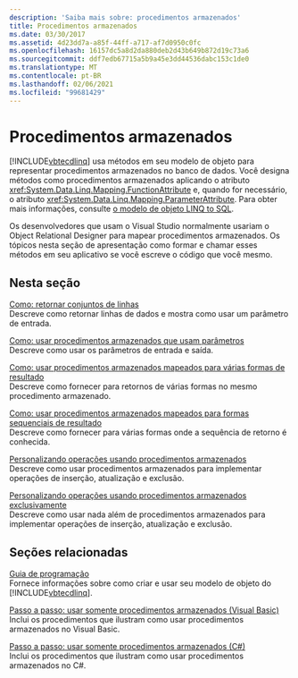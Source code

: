 ```yaml
---
description: 'Saiba mais sobre: procedimentos armazenados'
title: Procedimentos armazenados
ms.date: 03/30/2017
ms.assetid: 4d23dd7a-a85f-44ff-a717-af7d0950c0fc
ms.openlocfilehash: 16157dc5a8d2da880deb2d43b649b872d19c73a6
ms.sourcegitcommit: ddf7edb67715a5b9a45e3dd44536dabc153c1de0
ms.translationtype: MT
ms.contentlocale: pt-BR
ms.lasthandoff: 02/06/2021
ms.locfileid: "99681429"
---
```

# <a name="stored-procedures"></a>Procedimentos armazenados

[!INCLUDE[vbtecdlinq](../../../../../../includes/vbtecdlinq-md.md)] usa métodos em seu modelo de objeto para representar procedimentos armazenados no banco de dados. Você designa métodos como procedimentos armazenados aplicando o atributo <xref:System.Data.Linq.Mapping.FunctionAttribute> e, quando for necessário, o atributo <xref:System.Data.Linq.Mapping.ParameterAttribute>. Para obter mais informações, consulte [o modelo de objeto LINQ to SQL](the-linq-to-sql-object-model.md).  
  
 Os desenvolvedores que usam o Visual Studio normalmente usariam o Object Relational Designer para mapear procedimentos armazenados. Os tópicos nesta seção de apresentação como formar e chamar esses métodos em seu aplicativo se você escreve o código que você mesmo.  
  
## <a name="in-this-section"></a>Nesta seção  

 [Como: retornar conjuntos de linhas](how-to-return-rowsets.md)  
 Descreve como retornar linhas de dados e mostra como usar um parâmetro de entrada.  
  
 [Como: usar procedimentos armazenados que usam parâmetros](how-to-use-stored-procedures-that-take-parameters.md)  
 Descreve como usar os parâmetros de entrada e saída.  
  
 [Como: usar procedimentos armazenados mapeados para várias formas de resultado](how-to-use-stored-procedures-mapped-for-multiple-result-shapes.md)  
 Descreve como fornecer para retornos de várias formas no mesmo procedimento armazenado.  
  
 [Como: usar procedimentos armazenados mapeados para formas sequenciais de resultado](how-to-use-stored-procedures-mapped-for-sequential-result-shapes.md)  
 Descreve como fornecer para várias formas onde a sequência de retorno é conhecida.  
  
 [Personalizando operações usando procedimentos armazenados](customizing-operations-by-using-stored-procedures.md)  
 Descreve como usar procedimentos armazenados para implementar operações de inserção, atualização e exclusão.  
  
 [Personalizando operações usando procedimentos armazenados exclusivamente](customizing-operations-by-using-stored-procedures-exclusively.md)  
 Descreve como usar nada além de procedimentos armazenados para implementar operações de inserção, atualização e exclusão.  
  
## <a name="related-sections"></a>Seções relacionadas  

 [Guia de programação](programming-guide.md)  
 Fornece informações sobre como criar e usar seu modelo de objeto do [!INCLUDE[vbtecdlinq](../../../../../../includes/vbtecdlinq-md.md)].  
  
 [Passo a passo: usar somente procedimentos armazenados (Visual Basic)](walkthrough-using-only-stored-procedures-visual-basic.md)  
 Inclui os procedimentos que ilustram como usar procedimentos armazenados no Visual Basic.  
  
 [Passo a passo: usar somente procedimentos armazenados (C#)](walkthrough-using-only-stored-procedures-csharp.md)  
 Inclui os procedimentos que ilustram como usar procedimentos armazenados no C#.
